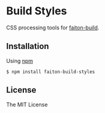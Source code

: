 # Build Styles

CSS processing tools for [faiton-build](https://github.com/faiton/build).

## Installation

Using [npm](http://npmjs.org/)

    $ npm install faiton-build-styles

## License

The MIT License

